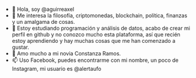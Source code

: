 - 👋 Hola, soy @aguirreaxel
- 👀 Me interesa la filosofía, criptomonedas, blockchain, política, finanzas y un amalgama de cosas.
- 🌱 Estoy estudiando programación y análisis de datos, acabo de crear mi perfil en github y no conozco mucho esta plataforma, así que recién estoy aprendiendo y hay muchas cosas que me han comenzado a gustar.
- 💞️ Amo mucho a mi novia Constanza Ramos.
- 📫 Uso Facebook, puedes encontrarme con mi nombre, un poco de Instagram, mi usuario es @alertaufo

<!---
aguirreaxel/aguirreaxel is a ✨ special ✨ repository because its `README.md` (this file) appears on your GitHub profile.
You can click the Preview link to take a look at your changes.
--->
